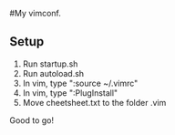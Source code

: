 #My vimconf.

## Setup 
1. Run startup.sh
2. Run autoload.sh
3. In vim, type ":source ~/.vimrc"
4. In vim, type ":PlugInstall"
5. Move cheetsheet.txt to the folder .vim

Good to go!
